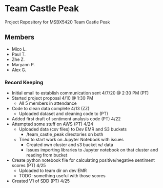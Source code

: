 # Team Castle Peak
Project Repository for MSBX5420 Team Castle Peak

## Members
- Mico L.
- Paul T.
- Zhe Z.
- Maryann P.
- Alex G.

### Record Keeping
- Initial email to establish communication sent 4/7/20 @ 2:30 PM (PT)
- Started project proposal 4/10 @ 1:30 PM
  - All 5 members in attendance
- Code to clean data complete 4/13 (ZZ)
  - Uploaded dataset and cleaning code to (PT)
- Added first draft of sentiment analysis code (PT) 4/22 
- Attempted some stuff on AWS (PT) 4/24
  - Uploaded data (csv files) to Dev EMR and S3 buckets
    - /team_castle_peak directories on both
  - Tried to start work on Jupyter Notebook with issues
    - Created own cluster and s3 bucket w/ data
    - Issues importing libraries to Jupyter notebook on that cluster and reading from bucket
- Create python notebook file for calculating positive/negative sentiment scores (PT) 4/25
  - Uploaded to team dir on dev EMR
  - TODO: something useful with those scores
- Created V1 of SDD (PT) 4/25
